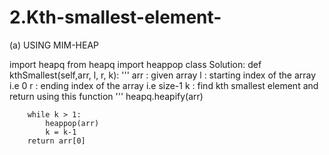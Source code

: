 # 2.Kth-smallest-element-

(a) USING MIM-HEAP

import heapq
from heapq import heappop
class Solution:
    def kthSmallest(self,arr, l, r, k):
        '''
        arr : given array
        l : starting index of the array i.e 0
        r : ending index of the array i.e size-1
        k : find kth smallest element and return using this function
        '''
        heapq.heapify(arr)
        
        while k > 1:
            heappop(arr)
            k = k-1
        return arr[0]

